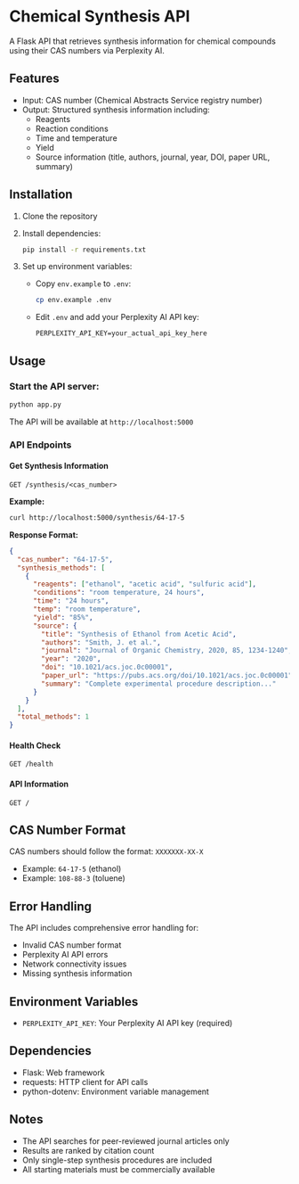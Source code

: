 # Chemical Synthesis API

A Flask API that retrieves synthesis information for chemical compounds using their CAS numbers via Perplexity AI.

## Features

- Input: CAS number (Chemical Abstracts Service registry number)
- Output: Structured synthesis information including:
  - Reagents
  - Reaction conditions
  - Time and temperature
  - Yield
  - Source information (title, authors, journal, year, DOI, paper URL, summary)

## Installation

1. Clone the repository
2. Install dependencies:
   ```bash
   pip install -r requirements.txt
   ```

3. Set up environment variables:
   - Copy `env.example` to `.env`:
     ```bash
     cp env.example .env
     ```
   - Edit `.env` and add your Perplexity AI API key:
     ```
     PERPLEXITY_API_KEY=your_actual_api_key_here
     ```

## Usage

### Start the API server:
```bash
python app.py
```

The API will be available at `http://localhost:5000`

### API Endpoints

#### Get Synthesis Information
```
GET /synthesis/<cas_number>
```

**Example:**
```bash
curl http://localhost:5000/synthesis/64-17-5
```

**Response Format:**
```json
{
  "cas_number": "64-17-5",
  "synthesis_methods": [
    {
      "reagents": ["ethanol", "acetic acid", "sulfuric acid"],
      "conditions": "room temperature, 24 hours",
      "time": "24 hours",
      "temp": "room temperature",
      "yield": "85%",
      "source": {
        "title": "Synthesis of Ethanol from Acetic Acid",
        "authors": "Smith, J. et al.",
        "journal": "Journal of Organic Chemistry, 2020, 85, 1234-1240",
        "year": "2020",
        "doi": "10.1021/acs.joc.0c00001",
        "paper_url": "https://pubs.acs.org/doi/10.1021/acs.joc.0c00001",
        "summary": "Complete experimental procedure description..."
      }
    }
  ],
  "total_methods": 1
}
```

#### Health Check
```
GET /health
```

#### API Information
```
GET /
```

## CAS Number Format

CAS numbers should follow the format: `XXXXXXX-XX-X`
- Example: `64-17-5` (ethanol)
- Example: `108-88-3` (toluene)

## Error Handling

The API includes comprehensive error handling for:
- Invalid CAS number format
- Perplexity AI API errors
- Network connectivity issues
- Missing synthesis information

## Environment Variables

- `PERPLEXITY_API_KEY`: Your Perplexity AI API key (required)

## Dependencies

- Flask: Web framework
- requests: HTTP client for API calls
- python-dotenv: Environment variable management

## Notes

- The API searches for peer-reviewed journal articles only
- Results are ranked by citation count
- Only single-step synthesis procedures are included
- All starting materials must be commercially available
